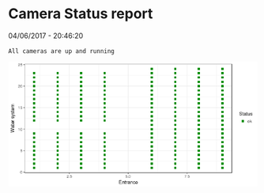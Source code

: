 Camera Status report
================
04/06/2017 - 20:46:20

    All cameras are up and running

![](camreport_files/figure-markdown_github/unnamed-chunk-2-1.png)
